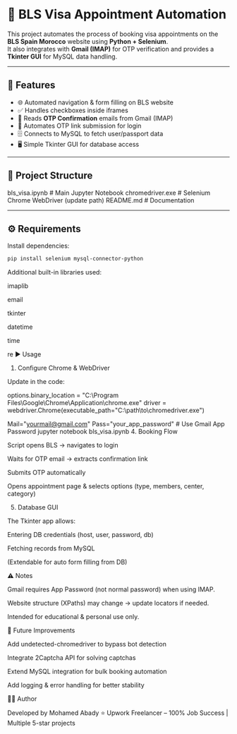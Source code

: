 # 🛂 BLS Visa Appointment Automation

This project automates the process of booking visa appointments on the **BLS Spain Morocco** website using **Python + Selenium**.  
It also integrates with **Gmail (IMAP)** for OTP verification and provides a **Tkinter GUI** for MySQL data handling.

---

## 🚀 Features
- 🌐 Automated navigation & form filling on BLS website  
- ✅ Handles checkboxes inside iframes  
- 📩 Reads **OTP Confirmation** emails from Gmail (IMAP)  
- 🔑 Automates OTP link submission for login  
- 🗄️ Connects to MySQL to fetch user/passport data  
- 🖥️ Simple Tkinter GUI for database access  

---

## 📂 Project Structure
bls_visa.ipynb # Main Jupyter Notebook
chromedriver.exe # Selenium Chrome WebDriver (update path)
README.md # Documentation


---

## ⚙️ Requirements
Install dependencies:
```bash
pip install selenium mysql-connector-python
```
Additional built-in libraries used:

imaplib

email

tkinter

datetime

time

re
▶️ Usage
1. Configure Chrome & WebDriver

Update in the code:

options.binary_location = "C:\\Program Files\\Google\\Chrome\\Application\\chrome.exe"
driver = webdriver.Chrome(executable_path="C:\\path\\to\\chromedriver.exe")

Mail="yourmail@gmail.com"
Pass="your_app_password"   # Use Gmail App Password
jupyter notebook bls_visa.ipynb
4. Booking Flow

Script opens BLS → navigates to login

Waits for OTP email → extracts confirmation link

Submits OTP automatically

Opens appointment page & selects options (type, members, center, category)

5. Database GUI

The Tkinter app allows:

Entering DB credentials (host, user, password, db)

Fetching records from MySQL

(Extendable for auto form filling from DB)

⚠️ Notes

Gmail requires App Password (not normal password) when using IMAP.

Website structure (XPaths) may change → update locators if needed.

Intended for educational & personal use only.

🔮 Future Improvements

Add undetected-chromedriver to bypass bot detection

Integrate 2Captcha API for solving captchas

Extend MySQL integration for bulk booking automation

Add logging & error handling for better stability

👨‍💻 Author

Developed by Mohamed Abady
⭐ Upwork Freelancer – 100% Job Success | Multiple 5-star projects
